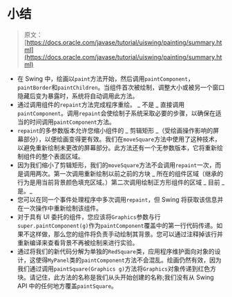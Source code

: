 # 小结

> 原文： [https://docs.oracle.com/javase/tutorial/uiswing/painting/summary.html](https://docs.oracle.com/javase/tutorial/uiswing/painting/summary.html)

*   在 Swing 中，绘画以`paint`方法开始，然后调用`paintComponent`，`paintBorder`和`paintChildren`。当组件首次被绘制，调整大小或被另一个窗口隐藏后变为暴露时，系统将自动调用此方法。
*   通过调用组件的`repaint`方法完成程序重绘。 _ 不是 _ 直接调用`paintComponent`。调用`repaint`会使绘制子系统采取必要的步骤，以确保在适当的时间调用`paintComponent`方法。
*   `repaint`的多参数版本允许您缩小组件的 _ 剪辑矩形 _（受绘画操作影响的屏幕部分），以便绘画变得更有效。我们在`moveSquare`方法中使用了这种技术，以避免重新绘制未更改的屏幕部分。此方法还有一个无参数版本，它将重新绘制组件的整个表面区域。
*   因为我们缩小了剪辑矩形，我们的`moveSquare`方法不会调用`repaint`一次，而是调用两次。第一次调用重新绘制以前之前的方块 _ 所在的组件区域（继承的行为是用当前背景颜色填充区域。）第二次调用绘制正方形组件的区域 _ 目前 _ 是。_
*   您可以在同一个事件处理程序中多次调用`repaint`，但 Swing 将获取该信息并在一次操作中重新绘制该组件。
*   对于具有 UI 委托的组件，您应该将`Graphics`参数与行`super.paintComponent(g)`作为`paintComponent`覆盖中的第一行代码传递。如果不这样做，那么您的组件将负责手动绘制其背景。您可以通过注释掉该行并重新编译来查看背景不再被绘制来进行实验。
*   通过将我们的新代码分解为单独的`RedSquare`类，应用程序维护面向对象的设计，这使得`MyPanel`类的`paintComponent`方法不会混乱。绘画仍然有效，因为我们通过调用`paintSquare(Graphics g)`方法将`Graphics`对象传递到红色方块。请记住，此方法的名称是我们从头开始创建的名称;我们没有从 Swing API 中的任何地方覆盖`paintSquare`。